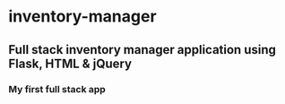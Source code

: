 # inventory-manager
## Full stack inventory manager application using Flask, HTML & jQuery
### My first full stack app
